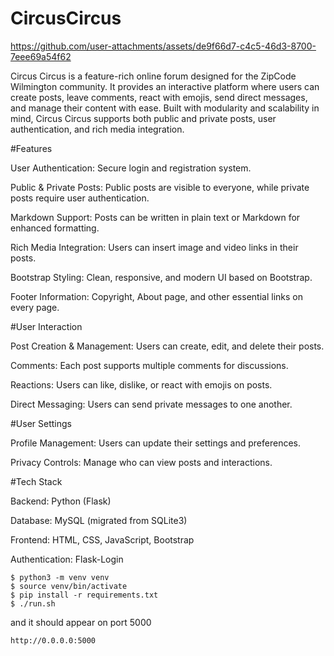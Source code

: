 # CircusCircus

https://github.com/user-attachments/assets/de9f66d7-c4c5-46d3-8700-7eee69a54f62


Circus Circus is a feature-rich online forum designed for the ZipCode Wilmington community. It provides an interactive platform where users can create posts, leave comments, react with emojis, send direct messages, and manage their content with ease. Built with modularity and scalability in mind, Circus Circus supports both public and private posts, user authentication, and rich media integration.

#Features

User Authentication: Secure login and registration system.

Public & Private Posts: Public posts are visible to everyone, while private posts require user authentication.

Markdown Support: Posts can be written in plain text or Markdown for enhanced formatting.

Rich Media Integration: Users can insert image and video links in their posts.

Bootstrap Styling: Clean, responsive, and modern UI based on Bootstrap.

Footer Information: Copyright, About page, and other essential links on every page.

#User Interaction

Post Creation & Management: Users can create, edit, and delete their posts.

Comments: Each post supports multiple comments for discussions.

Reactions: Users can like, dislike, or react with emojis on posts.

Direct Messaging: Users can send private messages to one another.

#User Settings

Profile Management: Users can update their settings and preferences.

Privacy Controls: Manage who can view posts and interactions.

#Tech Stack

Backend: Python (Flask)

Database: MySQL (migrated from SQLite3)

Frontend: HTML, CSS, JavaScript, Bootstrap

Authentication: Flask-Login


```
$ python3 -m venv venv
$ source venv/bin/activate
$ pip install -r requirements.txt
$ ./run.sh
```

and it should appear on port 5000

`http://0.0.0.0:5000`
